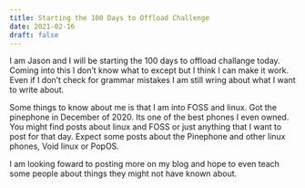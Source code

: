 ```yaml
---
title: Starting the 100 Days to Offload Challenge
date: 2021-02-16
draft: false
---
```


I am Jason and I will be starting the 100 days to offload challange today. Coming into this I don’t know what to except but I think I can make it work. Even if I don’t check for grammar mistakes I am still wring about what I want to write about.

Some things to know about me is that I am into FOSS and linux. Got the pinephone in December of 2020. Its one of the best phones I even owned. You might find posts about linux and FOSS or just anything that I want to post for that day. Expect some posts about the Pinephone and other linux phones, Void linux or PopOS.

I am looking foward to posting more on my blog and hope to even teach some people about things they might not have known about.
